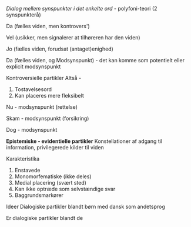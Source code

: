 *Dialog mellem synspunkter i det enkelte ord* - polyfoni-teori (2 synspunkterå)

Da (fælles viden, men kontrovers')

Vel (usikker, men signalerer at tilhøreren har den viden)

Jo (fælles viden, forudsat (antaget)enighed)

Da (fælles viden, og Modsynspunkt) - det kan komme som potentielt eller explicit modsynspunkt 

Kontroversielle partikler 
Altså - 
1. Tostavelsesord 
2. Kan placeres mere fleksibelt 

Nu - modsynspunkt (rettelse)

Skam - modsynspunkt (forsikring)

Dog - modsynspunkt

**Epistemiske - evidentielle partikler**
Konstellationer af adgang til information, privilegerede kilder til viden


Karakteristika 
1. Enstavede
2. Monomorfematiske (ikke deles)
3. Medial placering (svært sted)
4. Kan ikke optræde som selvstændige svar
5. Baggrundsmarkører


Ideer
Dialogiske partikler blandt børn med dansk som andetsprog 

Er dialogiske partikler blandt de 

